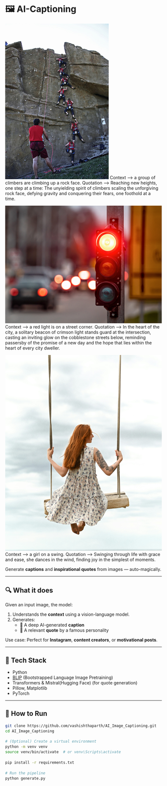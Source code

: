 # 🖼️ AI-Captioning

![alt text](image.jpg)
Context ——> a group of climbers are climbing up a rock face.
Quotation ——> Reaching new heights, one step at a time: The unyielding spirit of climbers scaling the unforgiving rock face, defying gravity and conquering their fears, one foothold at a time.

![alt text](image-1.jpg)
Context ——> a red light is on a street corner.
Quotation ——> In the heart of the city, a solitary beacon of crimson light stands guard at the intersection, casting an inviting glow on the cobblestone streets below, reminding passersby of the promise of a new day and the hope that lies within the heart of every city dweller.

![alt text](image-2.jpeg)
Context ——> a girl on a swing.
Quotation ——> Swinging through life with grace and ease, she dances in the wind, finding joy in the simplest of moments.



Generate **captions** and **inspirational quotes** from images — auto-magically.

---

## 🔍 What it does

Given an input image, the model:
1. Understands the **context** using a vision-language model.
2. Generates:
   - 🧠 A deep AI-generated **caption**
   - 📜 A relevant **quote** by a famous personality

Use case: Perfect for **Instagram**, **content creators**, or **motivational posts**.

---

## 🧠 Tech Stack

- Python
- [BLIP](https://github.com/salesforce/BLIP)  (Bootstrapped Language Image Pretraining)
- Transformers & Mistral(Hugging Face)  (for quote generation)
- Pillow, Matplotlib
- PyTorch

---

## 🚀 How to Run

```bash
git clone https://github.com/vashishthaparth/AI_Image_Captioning.git
cd AI_Image_Captioning

# (Optional) Create a virtual environment
python -m venv venv
source venv/bin/activate  # or venv\Scripts\activate

pip install -r requirements.txt

# Run the pipeline
python generate.py

